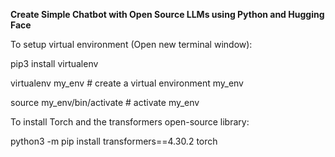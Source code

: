 <b>Create Simple Chatbot with Open Source LLMs using Python and Hugging Face</b>

To setup virtual environment (Open new terminal window): 

pip3 install virtualenv 

virtualenv my_env # create a virtual environment my_env

source my_env/bin/activate # activate my_env

To install Torch and the transformers open-source library: 

python3 -m pip install transformers==4.30.2 torch
